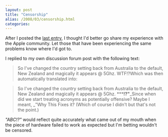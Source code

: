 ```yaml
---
layout: post
title: "Censorship"
alias: /2008/03/censorship.html
categories:
---
```

After I posted the [last entry](/blog/2008/03/06/timepustule), I thought I'd better go share my experience with the Apple community. Let those that have been experiencing the same problems know where I'd got to.

I replied to my own discussion forum post with the following text:

> So I've changed the country setting back from Australia to the default, New Zealand and magically it appears @ 5Ghz. WTF!?Which was then automatically translated into:

> So I've changed the country setting back from Australia to the default, New Zealand and magically it appears @ 5Ghz. *****!?"**_Since when did we start treating acronyms as potentially offensive? Maybe I meant, _"Why This Fixes it? (Which of course I didn't but that's not the point.)

_"ABC!?"_ would reflect quite accurately what came out of my mouth when the piece of hardware failed to work as expected but I'm betting wouldn't be censored.
